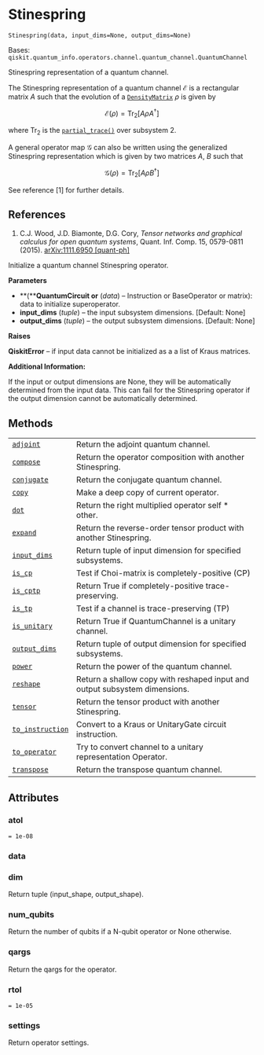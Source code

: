 # Stinespring

<span id="undefined" />

`Stinespring(data, input_dims=None, output_dims=None)`

Bases: `qiskit.quantum_info.operators.channel.quantum_channel.QuantumChannel`

Stinespring representation of a quantum channel.

The Stinespring representation of a quantum channel $\mathcal{E}$ is a rectangular matrix $A$ such that the evolution of a [`DensityMatrix`](qiskit.quantum_info.DensityMatrix#qiskit.quantum_info.DensityMatrix "qiskit.quantum_info.DensityMatrix") $\rho$ is given by

$$
\mathcal{E}(ρ) = \mbox{Tr}_2\left[A ρ A^\dagger\right]
$$

where $\mbox{Tr}_2$ is the [`partial_trace()`](qiskit.quantum_info.partial_trace#qiskit.quantum_info.partial_trace "qiskit.quantum_info.partial_trace") over subsystem 2.

A general operator map $\mathcal{G}$ can also be written using the generalized Stinespring representation which is given by two matrices $A$, $B$ such that

$$
\mathcal{G}(ρ) = \mbox{Tr}_2\left[A ρ B^\dagger\right]
$$

See reference \[1] for further details.

## References

1.  C.J. Wood, J.D. Biamonte, D.G. Cory, *Tensor networks and graphical calculus for open quantum systems*, Quant. Inf. Comp. 15, 0579-0811 (2015). [arXiv:1111.6950 \[quant-ph\]](https://arxiv.org/abs/1111.6950)

Initialize a quantum channel Stinespring operator.

**Parameters**

*   \*\*(\*\***QuantumCircuit or** (*data*) – Instruction or BaseOperator or matrix): data to initialize superoperator.
*   **input\_dims** (*tuple*) – the input subsystem dimensions. \[Default: None]
*   **output\_dims** (*tuple*) – the output subsystem dimensions. \[Default: None]

**Raises**

**QiskitError** – if input data cannot be initialized as a a list of Kraus matrices.

**Additional Information:**

If the input or output dimensions are None, they will be automatically determined from the input data. This can fail for the Stinespring operator if the output dimension cannot be automatically determined.

## Methods

|                                                                                                                                                                    |                                                                            |
| ------------------------------------------------------------------------------------------------------------------------------------------------------------------ | -------------------------------------------------------------------------- |
| [`adjoint`](qiskit.quantum_info.Stinespring.adjoint#qiskit.quantum_info.Stinespring.adjoint "qiskit.quantum_info.Stinespring.adjoint")                             | Return the adjoint quantum channel.                                        |
| [`compose`](qiskit.quantum_info.Stinespring.compose#qiskit.quantum_info.Stinespring.compose "qiskit.quantum_info.Stinespring.compose")                             | Return the operator composition with another Stinespring.                  |
| [`conjugate`](qiskit.quantum_info.Stinespring.conjugate#qiskit.quantum_info.Stinespring.conjugate "qiskit.quantum_info.Stinespring.conjugate")                     | Return the conjugate quantum channel.                                      |
| [`copy`](qiskit.quantum_info.Stinespring.copy#qiskit.quantum_info.Stinespring.copy "qiskit.quantum_info.Stinespring.copy")                                         | Make a deep copy of current operator.                                      |
| [`dot`](qiskit.quantum_info.Stinespring.dot#qiskit.quantum_info.Stinespring.dot "qiskit.quantum_info.Stinespring.dot")                                             | Return the right multiplied operator self \* other.                        |
| [`expand`](qiskit.quantum_info.Stinespring.expand#qiskit.quantum_info.Stinespring.expand "qiskit.quantum_info.Stinespring.expand")                                 | Return the reverse-order tensor product with another Stinespring.          |
| [`input_dims`](qiskit.quantum_info.Stinespring.input_dims#qiskit.quantum_info.Stinespring.input_dims "qiskit.quantum_info.Stinespring.input_dims")                 | Return tuple of input dimension for specified subsystems.                  |
| [`is_cp`](qiskit.quantum_info.Stinespring.is_cp#qiskit.quantum_info.Stinespring.is_cp "qiskit.quantum_info.Stinespring.is_cp")                                     | Test if Choi-matrix is completely-positive (CP)                            |
| [`is_cptp`](qiskit.quantum_info.Stinespring.is_cptp#qiskit.quantum_info.Stinespring.is_cptp "qiskit.quantum_info.Stinespring.is_cptp")                             | Return True if completely-positive trace-preserving.                       |
| [`is_tp`](qiskit.quantum_info.Stinespring.is_tp#qiskit.quantum_info.Stinespring.is_tp "qiskit.quantum_info.Stinespring.is_tp")                                     | Test if a channel is trace-preserving (TP)                                 |
| [`is_unitary`](qiskit.quantum_info.Stinespring.is_unitary#qiskit.quantum_info.Stinespring.is_unitary "qiskit.quantum_info.Stinespring.is_unitary")                 | Return True if QuantumChannel is a unitary channel.                        |
| [`output_dims`](qiskit.quantum_info.Stinespring.output_dims#qiskit.quantum_info.Stinespring.output_dims "qiskit.quantum_info.Stinespring.output_dims")             | Return tuple of output dimension for specified subsystems.                 |
| [`power`](qiskit.quantum_info.Stinespring.power#qiskit.quantum_info.Stinespring.power "qiskit.quantum_info.Stinespring.power")                                     | Return the power of the quantum channel.                                   |
| [`reshape`](qiskit.quantum_info.Stinespring.reshape#qiskit.quantum_info.Stinespring.reshape "qiskit.quantum_info.Stinespring.reshape")                             | Return a shallow copy with reshaped input and output subsystem dimensions. |
| [`tensor`](qiskit.quantum_info.Stinespring.tensor#qiskit.quantum_info.Stinespring.tensor "qiskit.quantum_info.Stinespring.tensor")                                 | Return the tensor product with another Stinespring.                        |
| [`to_instruction`](qiskit.quantum_info.Stinespring.to_instruction#qiskit.quantum_info.Stinespring.to_instruction "qiskit.quantum_info.Stinespring.to_instruction") | Convert to a Kraus or UnitaryGate circuit instruction.                     |
| [`to_operator`](qiskit.quantum_info.Stinespring.to_operator#qiskit.quantum_info.Stinespring.to_operator "qiskit.quantum_info.Stinespring.to_operator")             | Try to convert channel to a unitary representation Operator.               |
| [`transpose`](qiskit.quantum_info.Stinespring.transpose#qiskit.quantum_info.Stinespring.transpose "qiskit.quantum_info.Stinespring.transpose")                     | Return the transpose quantum channel.                                      |

## Attributes

<span id="undefined" />

### atol

`= 1e-08`

<span id="undefined" />

### data

<span id="undefined" />

### dim

Return tuple (input\_shape, output\_shape).

<span id="undefined" />

### num\_qubits

Return the number of qubits if a N-qubit operator or None otherwise.

<span id="undefined" />

### qargs

Return the qargs for the operator.

<span id="undefined" />

### rtol

`= 1e-05`

<span id="undefined" />

### settings

Return operator settings.
